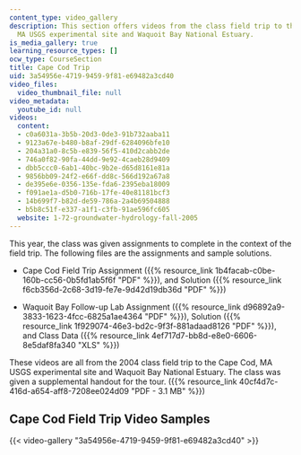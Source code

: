 ```yaml
---
content_type: video_gallery
description: This section offers videos from the class field trip to the Cape Cod,
  MA USGS experimental site and Waquoit Bay National Estuary.
is_media_gallery: true
learning_resource_types: []
ocw_type: CourseSection
title: Cape Cod Trip
uid: 3a54956e-4719-9459-9f81-e69482a3cd40
video_files:
  video_thumbnail_file: null
video_metadata:
  youtube_id: null
videos:
  content:
  - c0a6031a-3b5b-20d3-0de3-91b732aaba11
  - 9123a67e-b480-b8af-29df-6284096bfe10
  - 204a31a0-8c5b-e839-56f5-410d2cabb2de
  - 746a0f82-90fa-44dd-9e92-4caeb28d9409
  - dbb5ccc0-6ab1-40bc-9b2e-d65d8161e81a
  - 9856bb09-24f2-e66f-dd8c-566d192a67a8
  - de395e6e-0356-135e-fda6-2395eba18009
  - f091ae1a-d5b0-716b-17fe-40e81181bcf3
  - 14b699f7-b82d-de59-786a-2a4b69504888
  - b5b8c51f-e337-a1f1-c3fb-91ae596fc605
  website: 1-72-groundwater-hydrology-fall-2005
---
```


This year, the class was given assignments to complete in the context of the field trip. The following files are the assignments and sample solutions.

*   Cape Cod Field Trip Assignment ({{% resource_link 1b4facab-c0be-160b-cc56-0b5fd1ab5f6f "PDF" %}}), and Solution ({{% resource_link f6cb356d-2c68-3d19-fe7e-9d42d19db36d "PDF" %}})
    
*   Waquoit Bay Follow-up Lab Assignment ({{% resource_link d96892a9-3833-1623-4fcc-6825a1ae4364 "PDF" %}}), Solution ({{% resource_link 1f929074-46e3-bd2c-9f3f-881adaad8126 "PDF" %}}), and Class Data ({{% resource_link 4ef717d7-bb8d-e8e0-6606-8e5daf8fa340 "XLS" %}})
    

These videos are all from the 2004 class field trip to the Cape Cod, MA USGS experimental site and Waquoit Bay National Estuary. The class was given a supplemental handout for the tour. ({{% resource_link 40cf4d7c-416d-a654-aff8-7208ee024d09 "PDF - 3.1 MB" %}})

Cape Cod Field Trip Video Samples
---------------------------------

{{< video-gallery "3a54956e-4719-9459-9f81-e69482a3cd40" >}}

